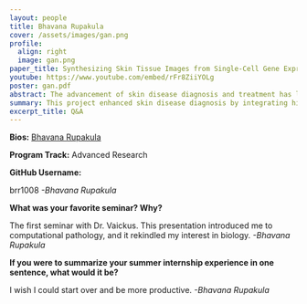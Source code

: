 ```yaml
---
layout: people
title: Bhavana Rupakula
cover: /assets/images/gan.png
profile:
  align: right
  image: gan.png
paper_title: Synthesizing Skin Tissue Images from Single-Cell Gene Expression Data Using a Generative Adversarial Network
youtube: https://www.youtube.com/embed/rFr8ZiiYOLg
poster: gan.pdf
abstract: The advancement of skin disease diagnosis and treatment has long been hindered by the limitations of conventional imaging and molecular analysis techniques. While whole slide images (WSIs) are detailed tissue samples, their resolution is constrained by standard slide scanners and imaging techniques. The inability to provide a comprehensive review of micro and macro level features of skin pathology fails to capture the complex spatial organization and heterogeneity of skin tissues, leading to incomplete or inaccurate disease characterization. This project aimed to address those challenges by integrating WSIs with applied Visium ST and single-cell RNA sequencing. Visium ST provides high-resolution spatial maps of gene-expression within tissue samples and the RNA sequencing offers a detailed profile of gene-expression at the single-cell level. To further enhance the effectiveness of the project, the data acquired from the integrated system was used to train a Generative Adversarial Network (GAN) that generated high-resolution visual representations of the skin. The end-product resulted in images that surpassed the resolution of the initial WSIs, offering a more detailed visualization of the tissue microstructure and finer spatial organization. 
summary: This project enhanced skin disease diagnosis by integrating high-resolution tissue imaging with detailed single-cell genetic analysis. Using this combined data, I trained a Generative Adversarial Network (GAN) to produce ultra-detailed images of the skin issue, surpassing the resolution of traditional methods and improving the clarity of disease characterisation. 
excerpt_title: Q&A
---
```

**Bios:** [Bhavana Rupakula](https://jlevy44.github.io/levylab/people/HS_Bhavana_Rupakula)

**Program Track:** Advanced Research

**GitHub Username:**  

brr1008
*-Bhavana Rupakula*


**What was your favorite seminar? Why?**  

The first seminar with Dr. Vaickus. This presentation introduced me to computational pathology, and it rekindled my interest in biology.
*-Bhavana Rupakula*


**If you were to summarize your summer internship experience in one sentence, what would it be?**  

I wish I could start over and be more productive.
*-Bhavana Rupakula*

